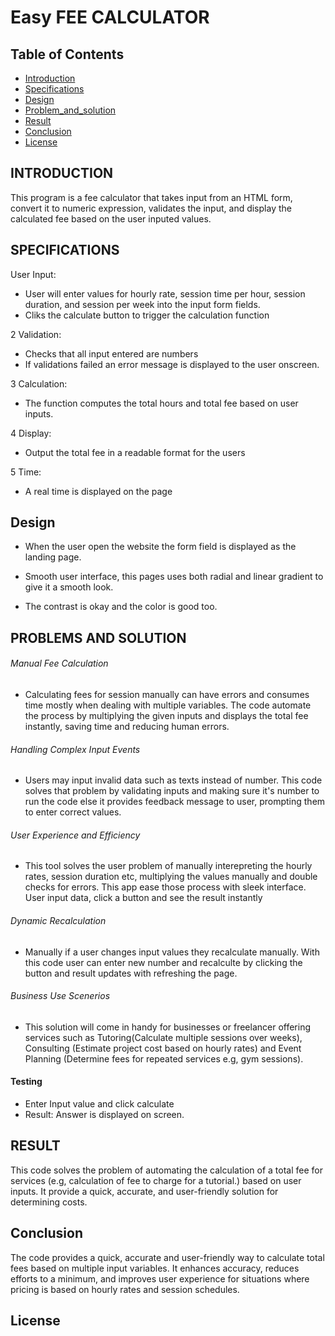 # Easy FEE CALCULATOR

## Table of Contents

- [Introduction](#introduction)
- [Specifications](#specifications)
- [Design](#design)
- [Problem_and_solution](#problem_and_solution)
- [Result](#result)
- [Conclusion](#conclusion)
- [License](#license)

## INTRODUCTION

This program is a fee calculator that takes input from an HTML form, convert it to numeric expression, validates the input, and display the calculated fee based on the user inputed values.

## SPECIFICATIONS

User Input:  

* User will enter values for hourly rate, session time per hour, session duration, and session per week into the input form fields.
* Cliks the calculate button to trigger the  calculation function  

2 Validation: 

* Checks that all input entered are numbers
* If validations failed an error message is displayed to the user onscreen.

3 Calculation:

* The function computes the total hours and total fee based on user inputs.

4 Display:

* Output the total fee in a readable format for the users

5 Time: 

* A real time is displayed on the page

## Design

* When the user open the website the form field is displayed as the landing page.

* Smooth user interface, this pages uses both  radial and linear gradient to give it a smooth look.
* The contrast is okay and the color is good too.

## PROBLEMS AND SOLUTION

###### Manual Fee Calculation

- Calculating fees for session manually can have errors and consumes time mostly when dealing with multiple variables. The code automate the process by multiplying the given inputs and displays the total fee instantly, saving time and reducing human errors.

###### Handling Complex Input Events

- Users may input invalid data such as texts instead of number. This code solves that problem by validating inputs and making sure it's number to run the code else it provides feedback message to user, prompting them to enter correct values.

###### User Experience and Efficiency

- This tool solves the user problem of manually interepreting the hourly rates, session duration etc, multiplying the values manually and double checks for errors. This app ease those process with sleek interface. User input data, click a button and see the result instantly

###### Dynamic Recalculation

- Manually if a user changes input values they recalculate manually. With this code user can enter new number and recalculte by clicking the button and result updates with refreshing the page.

###### Business Use Scenerios

- This solution will come in handy for businesses or freelancer offering services such as Tutoring(Calculate multiple sessions over weeks), Consulting (Estimate project cost based on hourly rates) and Event Planning (Determine fees for repeated services e.g, gym sessions).

#### Testing

* Enter Input value and click calculate
* Result: Answer is displayed on screen.

## RESULT 

This code solves the problem of automating the calculation of a total fee for services (e.g, calculation of fee to charge for a tutorial.) based on user inputs. It provide a quick, accurate, and user-friendly solution for determining costs.

## Conclusion

The code provides a quick, accurate and user-friendly way to calculate total fees based on multiple input variables. It enhances accuracy, reduces efforts to a minimum, and improves user experience for situations where pricing is based on hourly rates and session schedules.

## License
